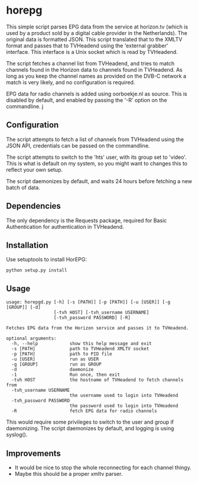 horepg
======

This simple script parses EPG data from the service at horizon.tv (which is used by a product sold by a digital cable provider in the Netherlands). The original data is formatted JSON. This script translated that to the XMLTV format and passes that to TVHeadend using the 'external grabber' interface. This interface is a Unix socket which is read by TVHeadend.

The script fetches a channel list from TVHeadend, and tries to match channels found in the Horizon data to channels found in TVHeadend. As long as you keep the channel names as provided on the DVB-C network a match is very likely, and no configuration is required.

EPG data for radio channels is added using oorboekje.nl as source. This is disabled by default, and enabled by passing the '-R' option on the commandline.
j

Configuration
-------------

The script attempts to fetch a list of channels from TVHeadend using the JSON API, credentials can be passed on the commandline.

The script attempts to switch to the 'hts' user, with its group set to 'video'. This is what is default on my system, so you might want to changes this to reflect your own setup.

The script daemonizes by default, and waits 24 hours before fetching a new batch of data.


Dependencies
------------

The only dependency is the Requests package, required for Basic Authentication for authentication in TVHeadend.


Installation
------------

Use setuptools to install HorEPG:

```
python setup.py install
```

Usage
-----

```
usage: horepgd.py [-h] [-s [PATH]] [-p [PATH]] [-u [USER]] [-g [GROUP]] [-d]
                  [-tvh HOST] [-tvh_username USERNAME]
                  [-tvh_password PASSWORD] [-R]

Fetches EPG data from the Horizon service and passes it to TVHeadend.

optional arguments:
  -h, --help            show this help message and exit
  -s [PATH]             path to TVHeadend XMLTV socket
  -p [PATH]             path to PID file
  -u [USER]             run as USER
  -g [GROUP]            run as GROUP
  -d                    daemonize
  -1                    Run once, then exit
  -tvh HOST             the hostname of TVHeadend to fetch channels from
  -tvh_username USERNAME
                        the username used to login into TVHeadend
  -tvh_password PASSWORD
                        the password used to login into TVHeadend
  -R                    fetch EPG data for radio channels
```

This would require some privileges to switch to the user and group if daemonizing. The script daemonizes by default, and logging is using syslog().

Improvements
------------

- It would be nice to stop the whole reconnecting for each channel thingy.
- Maybe this should be a proper xmltv parser.
